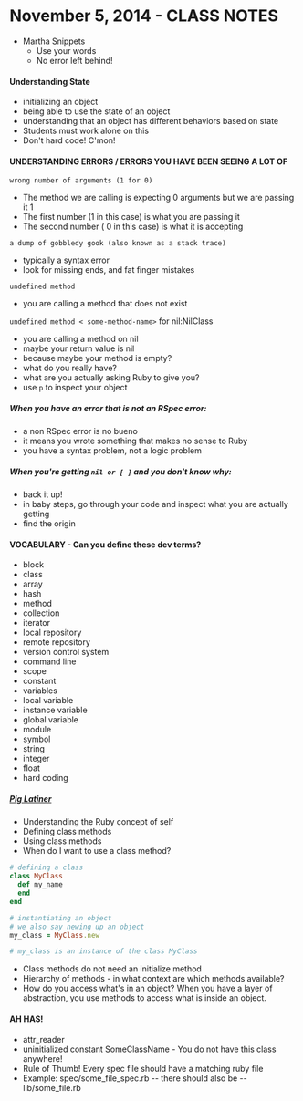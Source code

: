 # November 5, 2014 - CLASS NOTES

* Martha Snippets
  * Use your words
  * No error left behind!

#### Understanding State

* initializing an object
* being able to use the state of an object
* understanding that an object has different behaviors based on state
* Students must work alone on this
* Don't hard code! C'mon!

#### UNDERSTANDING ERRORS / ERRORS YOU HAVE BEEN SEEING A LOT OF

`wrong number of arguments (1 for 0)`

* The method we are calling is expecting 0 arguments but we are passing it 1
* The first number (1 in this case) is what you are passing it
* The second number ( 0 in this case) is what it is accepting

`a dump of gobbledy gook (also known as a stack trace)`

* typically a syntax error
* look for missing ends, and fat finger mistakes

`undefined method`

* you are calling a method that does not exist

`undefined method < some-method-name>` for nil:NilClass

* you are calling a method on nil
* maybe your return value is nil
* because maybe your method is empty?
* what do you really have?
* what are you actually asking Ruby to give you?
* use `p` to inspect your object

##### When you have an error that is not an RSpec error:

* a non RSpec error is no bueno
* it means you wrote something that makes no sense to Ruby
* you have a syntax problem, not a logic problem

##### When you're getting `nil or [ ]` and you don't know why:

* back it up!
* in baby steps, go through your code and inspect what you are actually getting
* find the origin

#### VOCABULARY - Can you define these dev terms?

* block
* class
* array
* hash
* method
* collection
* iterator
* local repository
* remote repository
* version control system
* command line
* scope
* constant
* variables
* local variable
* instance variable
* global variable
* module
* symbol
* string
* integer
* float
* hard coding

##### [Pig Latiner](git@github.com:gschool-g5/pig-latiner.git)

* Understanding the Ruby concept of self
* Defining class methods
* Using class methods
* When do I want to use a class method?

```ruby
# defining a class
class MyClass
  def my_name
  end
end

# instantiating an object
# we also say newing up an object
my_class = MyClass.new

# my_class is an instance of the class MyClass
```

* Class methods do not need an initialize method
* Hierarchy of methods - in what context are which methods available?
* How do you access what's in an object? When you have a layer of abstraction,
you use methods to access what is inside an object.

#### AH HAS!
* attr_reader
* uninitialized constant SomeClassName  - You do not have this class anywhere!
* Rule of Thumb! Every spec file should have a matching ruby file
* Example: spec/some_file_spec.rb -- there should also be -- lib/some_file.rb
